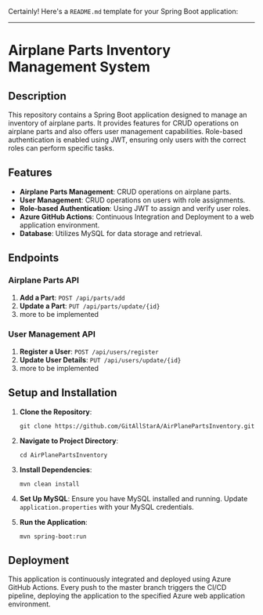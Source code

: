 Certainly! Here's a `README.md` template for your Spring Boot application:

---

# Airplane Parts Inventory Management System

## Description

This repository contains a Spring Boot application designed to manage an inventory of airplane parts. It provides features for CRUD operations on airplane parts and also offers user management capabilities. Role-based authentication is enabled using JWT, ensuring only users with the correct roles can perform specific tasks.

## Features

- **Airplane Parts Management**: CRUD operations on airplane parts.
- **User Management**: CRUD operations on users with role assignments.
- **Role-based Authentication**: Using JWT to assign and verify user roles.
- **Azure GitHub Actions**: Continuous Integration and Deployment to a web application environment.
- **Database**: Utilizes MySQL for data storage and retrieval.

## Endpoints

### Airplane Parts API

1. **Add a Part**: `POST /api/parts/add`
2. **Update a Part**: `PUT /api/parts/update/{id}`
3. more to be implemented

### User Management API

1. **Register a User**: `POST /api/users/register`
2. **Update User Details**: `PUT /api/users/update/{id}`
3. more to be implemented

## Setup and Installation

1. **Clone the Repository**:
   ```
   git clone https://github.com/GitAllStarA/AirPlanePartsInventory.git
   ```

2. **Navigate to Project Directory**:
   ```
   cd AirPlanePartsInventory
   ```

3. **Install Dependencies**:
   ```
   mvn clean install
   ```

4. **Set Up MySQL**:
   Ensure you have MySQL installed and running. Update `application.properties` with your MySQL credentials.

5. **Run the Application**:
   ```
   mvn spring-boot:run
   ```

## Deployment

This application is continuously integrated and deployed using Azure GitHub Actions. Every push to the master branch triggers the CI/CD pipeline, deploying the application to the specified Azure web application environment.

